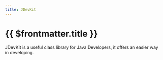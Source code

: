 ```yaml
---
title: JDevKit
---
```


# {{ $frontmatter.title }}

JDevKit is a useful class library for Java Developers, it offers an easier way in developing.


